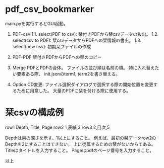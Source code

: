 # pdf_csv_bookmarker

main.pyを実行するとGUI起動。

1. PDF-csv
   1.1. select(PDF to csv): 栞付きPDFから栞csvデータの抜出。
   1.2. select(csv to PDF): 栞csvデータからPDFへの栞情報の書出。
   1.3. select(new csv):    初期栞ファイルの作成

2. PDF-PDF
   栞付きPDFからPDFへの栞のコピー

3. Merge
   PDFとPDFの合体。
   ファイルの並び順は名前の順。
   特に入れ替えたい要素ある際、
   init.jsonのterm1, term2を書き替える。

4. Option
   CD変更: ファイル選択ダイアログで選択する際の開始位置を変更するために用意した。
           大量のPDFに栞を付ける際に使用する。

# 栞csvの構成例
row1 Depth, Title, Page
row2 1,表紙,3
row3 2,目次,5

Depthは栞の深さを示す。1以上にすること。
   例えば、最初の栞データrow2のDepthを2にすることはできない。
   上に従属するための栞がないからである。
Titleはタイトルを入力すること。
Pageはpdfのページ番号を入力すること。

以上
